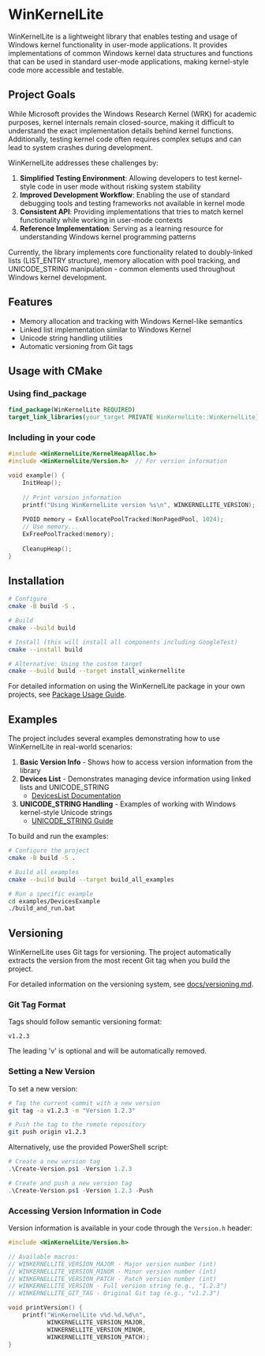 # WinKernelLite

WinKernelLite is a lightweight library that enables testing and usage of Windows kernel functionality in user-mode applications. It provides implementations of common Windows kernel data structures and functions that can be used in standard user-mode applications, making kernel-style code more accessible and testable.

## Project Goals

While Microsoft provides the Windows Research Kernel (WRK) for academic purposes, kernel internals remain closed-source, making it difficult to understand the exact implementation details behind kernel functions. Additionally, testing kernel code often requires complex setups and can lead to system crashes during development.

WinKernelLite addresses these challenges by:

1. **Simplified Testing Environment**: Allowing developers to test kernel-style code in user mode without risking system stability
2. **Improved Development Workflow**: Enabling the use of standard debugging tools and testing frameworks not available in kernel mode
3. **Consistent API**: Providing implementations that tries to match kernel functionality while working in user-mode contexts
4. **Reference Implementation**: Serving as a learning resource for understanding Windows kernel programming patterns

Currently, the library implements core functionality related to doubly-linked lists (LIST_ENTRY structure), memory allocation with pool tracking, and UNICODE_STRING manipulation - common elements used throughout Windows kernel development.

## Features

- Memory allocation and tracking with Windows Kernel-like semantics
- Linked list implementation similar to Windows Kernel
- Unicode string handling utilities
- Automatic versioning from Git tags

## Usage with CMake

### Using find_package

```cmake
find_package(WinKernelLite REQUIRED)
target_link_libraries(your_target PRIVATE WinKernelLite::WinKernelLite)
```

### Including in your code

```cpp
#include <WinKernelLite/KernelHeapAlloc.h>
#include <WinKernelLite/Version.h>  // For version information

void example() {
    InitHeap();
    
    // Print version information
    printf("Using WinKernelLite version %s\n", WINKERNELLITE_VERSION);
    
    PVOID memory = ExAllocatePoolTracked(NonPagedPool, 1024);
    // Use memory...
    ExFreePoolTracked(memory);
    
    CleanupHeap();
}
```

## Installation

```bash
# Configure
cmake -B build -S .

# Build
cmake --build build

# Install (this will install all components including GoogleTest)
cmake --install build

# Alternative: Using the custom target
cmake --build build --target install_winkernellite
```

For detailed information on using the WinKernelLite package in your own projects, see [Package Usage Guide](docs/package_usage.md).

## Examples

The project includes several examples demonstrating how to use WinKernelLite in real-world scenarios:

1. **Basic Version Info** - Shows how to access version information from the library
2. **Devices List** - Demonstrates managing device information using linked lists and UNICODE_STRING
   - [DevicesList Documentation](docs/example_devices_list.md)
3. **UNICODE_STRING Handling** - Examples of working with Windows kernel-style Unicode strings
   - [UNICODE_STRING Guide](docs/working_with_unicode_string.md)

To build and run the examples:

```bash
# Configure the project
cmake -B build -S .

# Build all examples
cmake --build build --target build_all_examples

# Run a specific example
cd examples/DevicesExample
./build_and_run.bat
```

## Versioning

WinKernelLite uses Git tags for versioning. The project automatically extracts the version from the most recent Git tag when you build the project.

For detailed information on the versioning system, see [docs/versioning.md](docs/versioning.md).

### Git Tag Format

Tags should follow semantic versioning format:

```
v1.2.3
```

The leading 'v' is optional and will be automatically removed.

### Setting a New Version

To set a new version:

```bash
# Tag the current commit with a new version
git tag -a v1.2.3 -m "Version 1.2.3"

# Push the tag to the remote repository
git push origin v1.2.3
```

Alternatively, use the provided PowerShell script:

```powershell
# Create a new version tag
.\Create-Version.ps1 -Version 1.2.3

# Create and push a new version tag
.\Create-Version.ps1 -Version 1.2.3 -Push
```

### Accessing Version Information in Code

Version information is available in your code through the `Version.h` header:

```cpp
#include <WinKernelLite/Version.h>

// Available macros:
// WINKERNELLITE_VERSION_MAJOR - Major version number (int)
// WINKERNELLITE_VERSION_MINOR - Minor version number (int)
// WINKERNELLITE_VERSION_PATCH - Patch version number (int)
// WINKERNELLITE_VERSION - Full version string (e.g., "1.2.3")
// WINKERNELLITE_GIT_TAG - Original Git tag (e.g., "v1.2.3")

void printVersion() {
    printf("WinKernelLite v%d.%d.%d\n", 
           WINKERNELLITE_VERSION_MAJOR,
           WINKERNELLITE_VERSION_MINOR,
           WINKERNELLITE_VERSION_PATCH);
}
```
